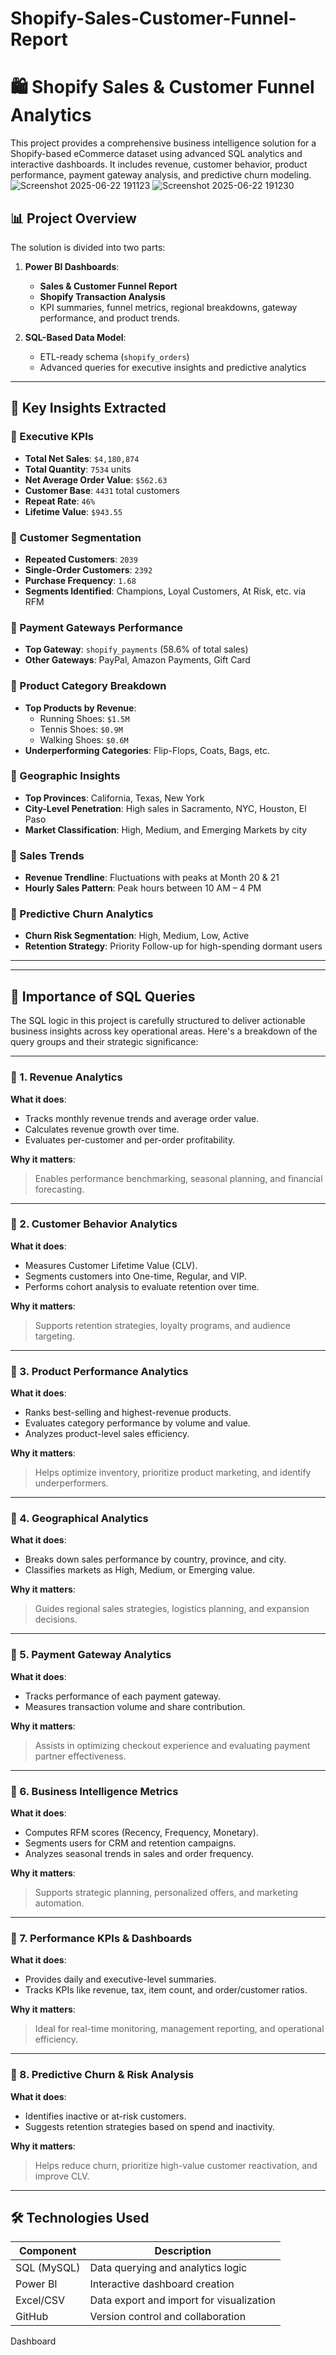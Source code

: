 # Shopify-Sales-Customer-Funnel-Report
# 🛍️ Shopify Sales & Customer Funnel Analytics

This project provides a comprehensive business intelligence solution for a Shopify-based eCommerce dataset using advanced SQL analytics and interactive dashboards. It includes revenue, customer behavior, product performance, payment gateway analysis, and predictive churn modeling.
![Screenshot 2025-06-22 191123](https://github.com/user-attachments/assets/aee2acd1-0f84-4e60-bd72-ec1090bac1ae)
![Screenshot 2025-06-22 191230](https://github.com/user-attachments/assets/3c83a61b-06b5-495a-9ed9-37f588749447)

## 📊 Project Overview

The solution is divided into two parts:

1. **Power BI Dashboards**:
   - **Sales & Customer Funnel Report**
   - **Shopify Transaction Analysis**
   - KPI summaries, funnel metrics, regional breakdowns, gateway performance, and product trends.

2. **SQL-Based Data Model**:
   - ETL-ready schema (`shopify_orders`)
   - Advanced queries for executive insights and predictive analytics

---

## 🧠 Key Insights Extracted

### 🔹 Executive KPIs
- **Total Net Sales**: `$4,180,874`
- **Total Quantity**: `7534` units
- **Net Average Order Value**: `$562.63`
- **Customer Base**: `4431` total customers
- **Repeat Rate**: `46%`
- **Lifetime Value**: `$943.55`

### 🔹 Customer Segmentation
- **Repeated Customers**: `2039`
- **Single-Order Customers**: `2392`
- **Purchase Frequency**: `1.68`
- **Segments Identified**: Champions, Loyal Customers, At Risk, etc. via RFM

### 🔹 Payment Gateways Performance
- **Top Gateway**: `shopify_payments` (58.6% of total sales)
- **Other Gateways**: PayPal, Amazon Payments, Gift Card

### 🔹 Product Category Breakdown
- **Top Products by Revenue**:
  - Running Shoes: `$1.5M`
  - Tennis Shoes: `$0.9M`
  - Walking Shoes: `$0.6M`
- **Underperforming Categories**: Flip-Flops, Coats, Bags, etc.

### 🔹 Geographic Insights
- **Top Provinces**: California, Texas, New York
- **City-Level Penetration**: High sales in Sacramento, NYC, Houston, El Paso
- **Market Classification**: High, Medium, and Emerging Markets by city

### 🔹 Sales Trends
- **Revenue Trendline**: Fluctuations with peaks at Month 20 & 21
- **Hourly Sales Pattern**: Peak hours between 10 AM – 4 PM

### 🔹 Predictive Churn Analytics
- **Churn Risk Segmentation**: High, Medium, Low, Active
- **Retention Strategy**: Priority Follow-up for high-spending dormant users

---
---

## 🧾 Importance of SQL Queries

The SQL logic in this project is carefully structured to deliver actionable business insights across key operational areas. Here's a breakdown of the query groups and their strategic significance:

---

### 🔹 1. Revenue Analytics

**What it does**:
- Tracks monthly revenue trends and average order value.
- Calculates revenue growth over time.
- Evaluates per-customer and per-order profitability.

**Why it matters**:
> Enables performance benchmarking, seasonal planning, and financial forecasting.

---

### 🔹 2. Customer Behavior Analytics

**What it does**:
- Measures Customer Lifetime Value (CLV).
- Segments customers into One-time, Regular, and VIP.
- Performs cohort analysis to evaluate retention over time.

**Why it matters**:
> Supports retention strategies, loyalty programs, and audience targeting.

---

### 🔹 3. Product Performance Analytics

**What it does**:
- Ranks best-selling and highest-revenue products.
- Evaluates category performance by volume and value.
- Analyzes product-level sales efficiency.

**Why it matters**:
> Helps optimize inventory, prioritize product marketing, and identify underperformers.

---

### 🔹 4. Geographical Analytics

**What it does**:
- Breaks down sales performance by country, province, and city.
- Classifies markets as High, Medium, or Emerging value.

**Why it matters**:
> Guides regional sales strategies, logistics planning, and expansion decisions.

---

### 🔹 5. Payment Gateway Analytics

**What it does**:
- Tracks performance of each payment gateway.
- Measures transaction volume and share contribution.

**Why it matters**:
> Assists in optimizing checkout experience and evaluating payment partner effectiveness.

---

### 🔹 6. Business Intelligence Metrics

**What it does**:
- Computes RFM scores (Recency, Frequency, Monetary).
- Segments users for CRM and retention campaigns.
- Analyzes seasonal trends in sales and order frequency.

**Why it matters**:
> Supports strategic planning, personalized offers, and marketing automation.

---

### 🔹 7. Performance KPIs & Dashboards

**What it does**:
- Provides daily and executive-level summaries.
- Tracks KPIs like revenue, tax, item count, and order/customer ratios.

**Why it matters**:
> Ideal for real-time monitoring, management reporting, and operational efficiency.

---

### 🔹 8. Predictive Churn & Risk Analysis

**What it does**:
- Identifies inactive or at-risk customers.
- Suggests retention strategies based on spend and inactivity.

**Why it matters**:
> Helps reduce churn, prioritize high-value customer reactivation, and improve CLV.

---

## 🛠️ Technologies Used

| Component        | Description                                   |
|------------------|-----------------------------------------------|
| SQL (MySQL)      | Data querying and analytics logic             |
| Power BI         | Interactive dashboard creation                |
| Excel/CSV        | Data export and import for visualization      |
| GitHub           | Version control and collaboration             |

Dashboard

